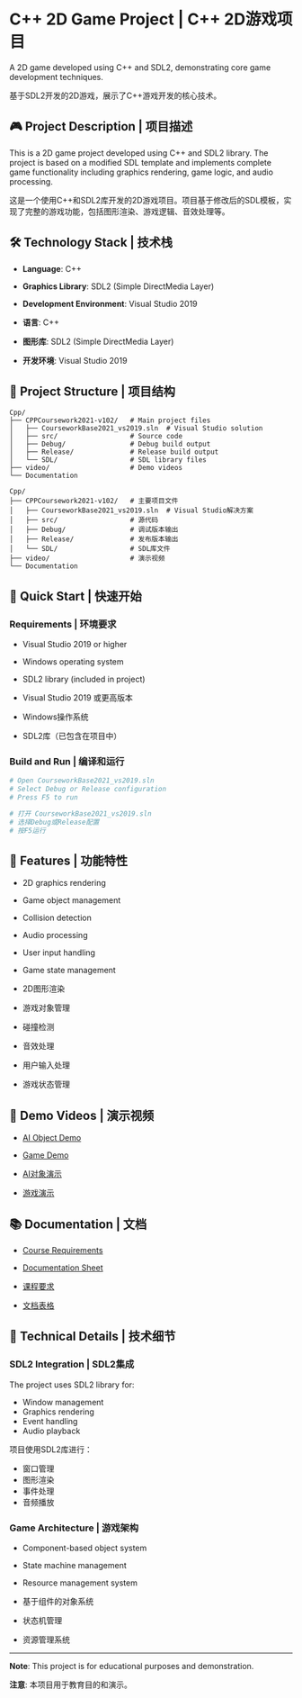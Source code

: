 # C++ 2D Game Project | C++ 2D游戏项目

A 2D game developed using C++ and SDL2, demonstrating core game development techniques.

基于SDL2开发的2D游戏，展示了C++游戏开发的核心技术。

## 🎮 Project Description | 项目描述

This is a 2D game project developed using C++ and SDL2 library. The project is based on a modified SDL template and implements complete game functionality including graphics rendering, game logic, and audio processing.

这是一个使用C++和SDL2库开发的2D游戏项目。项目基于修改后的SDL模板，实现了完整的游戏功能，包括图形渲染、游戏逻辑、音效处理等。

## 🛠️ Technology Stack | 技术栈

- **Language**: C++
- **Graphics Library**: SDL2 (Simple DirectMedia Layer)
- **Development Environment**: Visual Studio 2019

- **语言**: C++
- **图形库**: SDL2 (Simple DirectMedia Layer)
- **开发环境**: Visual Studio 2019

## 📁 Project Structure | 项目结构

```
Cpp/
├── CPPCoursework2021-v102/   # Main project files
│   ├── CourseworkBase2021_vs2019.sln  # Visual Studio solution
│   ├── src/                  # Source code
│   ├── Debug/                # Debug build output
│   ├── Release/              # Release build output
│   └── SDL/                  # SDL library files
├── video/                    # Demo videos
└── Documentation
```

```
Cpp/
├── CPPCoursework2021-v102/   # 主要项目文件
│   ├── CourseworkBase2021_vs2019.sln  # Visual Studio解决方案
│   ├── src/                  # 源代码
│   ├── Debug/                # 调试版本输出
│   ├── Release/              # 发布版本输出
│   └── SDL/                  # SDL库文件
├── video/                    # 演示视频
└── Documentation
```

## 🚀 Quick Start | 快速开始

### Requirements | 环境要求
- Visual Studio 2019 or higher
- Windows operating system
- SDL2 library (included in project)

- Visual Studio 2019 或更高版本
- Windows操作系统
- SDL2库（已包含在项目中）

### Build and Run | 编译和运行
```bash
# Open CourseworkBase2021_vs2019.sln
# Select Debug or Release configuration
# Press F5 to run
```

```bash
# 打开 CourseworkBase2021_vs2019.sln
# 选择Debug或Release配置
# 按F5运行
```

## 🎯 Features | 功能特性

- 2D graphics rendering
- Game object management
- Collision detection
- Audio processing
- User input handling
- Game state management

- 2D图形渲染
- 游戏对象管理
- 碰撞检测
- 音效处理
- 用户输入处理
- 游戏状态管理

## 🎥 Demo Videos | 演示视频

- [AI Object Demo](./video/AI%20object.mp4)
- [Game Demo](./video/game.mp4)

- [AI对象演示](./video/AI%20object.mp4)
- [游戏演示](./video/game.mp4)

## 📚 Documentation | 文档

- [Course Requirements](./COMP2006_CW_Requirements%202021-2022%20v1.0.pdf)
- [Documentation Sheet](./COMP2006_CW2_DocumentationSheet.docx)

- [课程要求](./COMP2006_CW_Requirements%202021-2022%20v1.0.pdf)
- [文档表格](./COMP2006_CW2_DocumentationSheet.docx)

## 🔧 Technical Details | 技术细节

### SDL2 Integration | SDL2集成
The project uses SDL2 library for:
- Window management
- Graphics rendering
- Event handling
- Audio playback

项目使用SDL2库进行：
- 窗口管理
- 图形渲染
- 事件处理
- 音频播放

### Game Architecture | 游戏架构
- Component-based object system
- State machine management
- Resource management system

- 基于组件的对象系统
- 状态机管理
- 资源管理系统

---

**Note**: This project is for educational purposes and demonstration.

**注意**: 本项目用于教育目的和演示。